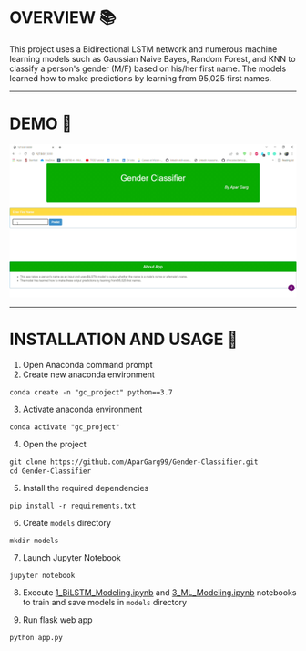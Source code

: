 # OVERVIEW 📚
This project uses a Bidirectional LSTM network and numerous machine learning models such as Gaussian Naive Bayes, Random Forest, and KNN to classify a person's gender (M/F) based on his/her first name. The models learned how to make predictions by learning from 95,025 first names.

---

# DEMO 🎥
![](https://github.com/AparGarg99/Gender-Classifier/blob/main/demo.gif)

---

# INSTALLATION AND USAGE 🔌
1. Open Anaconda command prompt
2. Create new anaconda environment
```
conda create -n "gc_project" python==3.7
```
3. Activate anaconda environment
```
conda activate "gc_project"
```
4. Open the project
```
git clone https://github.com/AparGarg99/Gender-Classifier.git
cd Gender-Classifier
```
5. Install the required dependencies
```
pip install -r requirements.txt
```
6. Create `models` directory
```
mkdir models
```
7. Launch Jupyter Notebook
```
jupyter notebook
```
8. Execute [1_BiLSTM_Modeling.ipynb](https://github.com/AparGarg99/Gender-Classifier/blob/main/1_BiLSTM_Modeling.ipynb) and [3_ML_Modeling.ipynb](https://github.com/AparGarg99/Gender-Classifier/blob/main/3_ML_Modeling.ipynb) notebooks to train and save models in `models` directory

9. Run flask web app
```
python app.py
```
